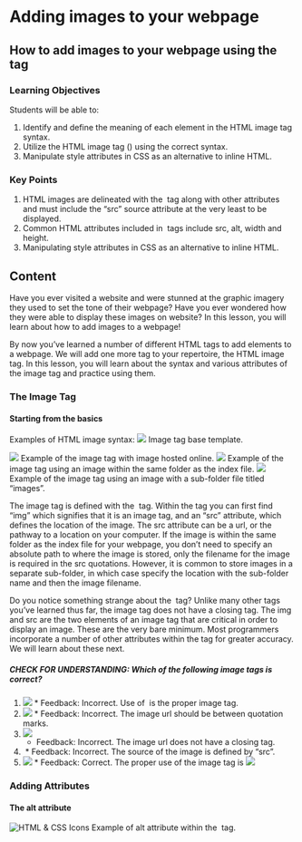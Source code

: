 # Adding images to your webpage

## How to add images to your webpage using the <img> tag

### Learning Objectives
Students will be able to:
1. Identify and define the meaning of each element in the HTML image tag syntax.
2. Utilize the HTML image tag (<img>) using the correct syntax.
3. Manipulate style attributes in CSS as an alternative to inline HTML.

### Key Points
1.	HTML images are delineated with the <img> tag along with other attributes and must include the “src” source attribute at the very least to be displayed.
2.	Common HTML attributes included in <img> tags include src, alt, width and height.
3.	Manipulating style attributes in CSS as an alternative to inline HTML.

## Content
Have you ever visited a website and were stunned at the graphic imagery they used to set the tone of their webpage? Have you ever wondered how they were able to display these images on website? In this lesson, you will learn about how to add images to a webpage! 

By now you’ve learned a number of different HTML tags to add elements to a webpage.  We will add one more tag to your repertoire, the HTML image tag. In this lesson, you will learn about the syntax and various attributes of the image tag and practice using them.

### The Image Tag
#### Starting from the basics

Examples of HTML image syntax:
<img src="url" >
Image tag base template.

<img src="http://bit.ly/2vxg0PD" >
Example of the image tag with image hosted online.

<img src="example.gif" >
Example of the image tag using an image within the same folder as the index file.

<img src="/images/example.gif" >
Example of the image tag using an image with a sub-folder file titled “images”.

The image tag is defined with the <img> tag. Within the tag you can first find “img” which signifies that it is an image tag, and an “src” attribute, which defines the location of the image. The src attribute can be a url, or the pathway to a location on your computer. If the image is within the same folder as the index file for your webpage, you don’t need to specify an absolute path to where the image is stored, only the filename for the image is required in the src quotations. However, it is common to store images in a separate sub-folder, in which case specify the location with the sub-folder name and then the image filename.

Do you notice something strange about the <img> tag? Unlike many other tags you’ve learned thus far, the image tag does not have a closing tag. The img and src are the two elements of an image tag that are critical in order to display an image. These are the very bare minimum. Most programmers incorporate a number of other attributes within the tag for greater accuracy. We will learn about these next.

##### *CHECK FOR UNDERSTANDING:* Which of the following image tags is correct?
1.	<image src=”http://static-assets.generalassemb.ly/logos/generalassembly-open-graph.png” />
	*	Feedback: Incorrect. Use of <img> is the proper image tag.
2.	<img src=http://static-assets.generalassemb.ly/logos/generalassembly-open-graph.png >
	*	Feedback: Incorrect. The image url should be between quotation marks.
3.	<img src=”http://static-assets.generalassemb.ly/logos/generalassembly-open-graph.png” ></img>
	*	Feedback: Incorrect. The image url does not have a closing tag.
4.	<img scr=”http://static-assets.generalassemb.ly/logos/generalassembly-open-graph.png” >
	*	Feedback: Incorrect. The source of the image is defined by “src”.
5.	<img src=”http://static-assets.generalassemb.ly/logos/generalassembly-open-graph.png” >
	*	Feedback: Correct. The proper use of the image tag is <img src=”url” >

### Adding Attributes
#### The alt attribute
<img src="http://bit.ly/2vxg0PD" alt="HTML & CSS Icons" >
Example of alt attribute within the <img> tag.

